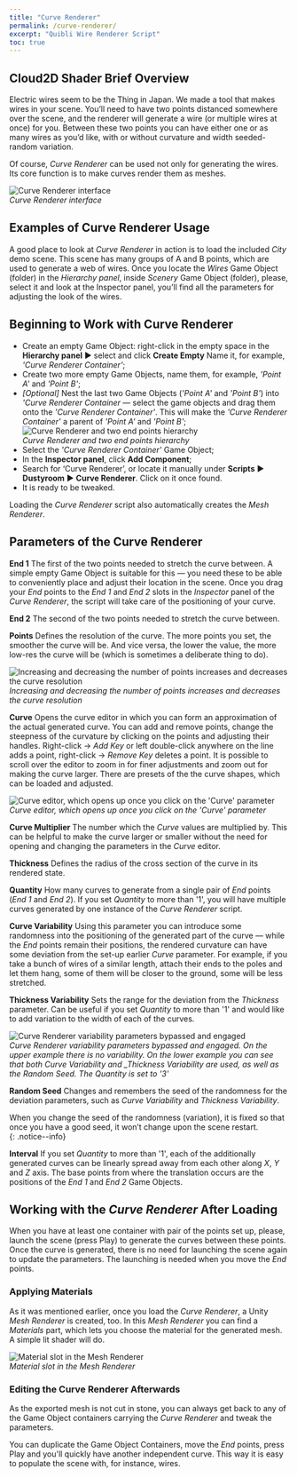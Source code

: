 ```yaml
---
title: "Curve Renderer"
permalink: /curve-renderer/
excerpt: "Quibli Wire Renderer Script"
toc: true
---
```


## Cloud2D Shader Brief Overview

Electric wires seem to be the Thing in Japan. We made a tool that makes wires in your scene. You’ll need to have two points distanced somewhere over the scene, and the renderer will generate a wire (or multiple wires at once) for you. Between these two points you can have either one or as many wires as you’d like, with or without curvature and width seeded-random variation.  
 
Of course, _Curve Renderer_ can be used not only for generating the wires. Its core function is to make curves render them as meshes.

![Curve Renderer interface](/quibli-doc/assets/images/manual_images/curve_renderer_interface.png)  
*Curve Renderer interface*

## Examples of Curve Renderer Usage

A good place to look at _Curve Renderer_ in action is to load the included _City_ demo scene. This scene has many groups of A and B points, which are used to generate a web of wires. Once you locate the _Wires_ Game Object (folder) in the _Hierarchy panel_, inside _Scenery_ Game Object (folder), please, select it and look at the Inspector panel, you’ll find all the parameters for adjusting the look of the wires.

## Beginning to Work with Curve Renderer

  * Create an empty Game Object: right-click in the empty space in the **Hierarchy panel** ▶︎ select and click **Create Empty** Name it, for example, _'Curve Renderer Container'_;  
  * Create two more empty Game Objects, name them, for example, _'Point A'_ and _'Point B'_;  
  * _[Optional]_ Nest the last two Game Objects (_'Point A'_ and _'Point B'_) into _'Curve Renderer Container_ — select the game objects and drag them onto the _'Curve Renderer Container'_. This will make the _'Curve Renderer Container'_ a parent of _'Point A'_ and _'Point B'_;  
![Curve Renderer and two end points hierarchy](/quibli-doc/assets/images/manual_images/curve_renderer_hierarchy_container.png)  
*Curve Renderer and two end points hierarchy*
  * Select the _'Curve Renderer Container'_ Game Object;  
  * In the **Inspector panel**, click **Add Component**;  
  * Search for ‘Curve Renderer’, or locate it manually under **Scripts** ▶︎ **Dustyroom** ▶︎ **Curve Renderer**. Click on it once found.
  * It is ready to be tweaked.  

Loading the _Curve Renderer_ script also automatically creates the _Mesh Renderer_.  

## Parameters of the Curve Renderer

**End 1** The first of the two points needed to stretch the curve between. A simple empty Game Object is suitable for this — you need these to be able to conveniently place and adjust their location in the scene. Once you drag your _End_ points to the _End 1_ and _End 2_ slots in the _Inspector_ panel of the _Curve Renderer_, the script will take care of the positioning of your curve.  

**End 2** The second of the two points needed to stretch the curve between.  

**Points** Defines the resolution of the curve. The more points you set, the smoother the curve will be. And vice versa, the lower the value, the more low-res the curve will be (which is sometimes a 
deliberate thing to do).

![Increasing and decreasing the number of points increases and decreases the curve resolution](/quibli-doc/assets/images/manual_images/curve_renderer_points_fidelity.gif)  
*Increasing and decreasing the number of points increases and decreases the curve resolution*

**Curve** Opens the curve editor in which you can form an approximation of the actual generated curve. You can add and remove points, change the steepness of the curvature by clicking on the points and adjusting their handles. Right-click → _Add Key_ or left double-click anywhere on the line adds a point, right-click → _Remove Key_ deletes a point. It is possible to scroll over the editor to zoom in for finer adjustments and zoom out for making the curve larger. There are presets of the the curve shapes, which can be loaded and adjusted.  

![Curve editor, which opens up once you click on the 'Curve' parameter](/quibli-doc/assets/images/manual_images/curve_renderer_curve.png)  
*Curve editor, which opens up once you click on the 'Curve' parameter*

**Curve Multiplier** The number which the _Curve_ values are multiplied by. This can be helpful to make the curve larger or smaller without the need for opening and changing the parameters in the _Curve_ editor.  

**Thickness** Defines the radius of the cross section of the curve in its rendered state.  

**Quantity** How many curves to generate from a single pair of _End_ points (_End 1_ and _End 2_). If you set _Quantity_ to more than '1', you will have multiple curves generated by one instance of the _Curve Renderer_ script.  

**Curve Variability** Using this parameter you can introduce some randomness into the positioning of the generated part of the curve — while the _End_ points remain their positions, the rendered curvature can have some deviation from the set-up earlier _Curve_ parameter. For example, if you take a bunch of wires of a similar length, attach their ends to the poles and let them hang, some of them will be closer to the ground, some will be less stretched.  

**Thickness Variability** Sets the range for the deviation from the _Thickness_ parameter. Can be useful if you set _Quantity_ to more than '1' and would like to add variation to the width of each of the curves.  

![Curve Renderer variability parameters bypassed and engaged](/quibli-doc/assets/images/manual_images/curve_renderer_variability_parameters.png)  
*Curve Renderer variability parameters bypassed and engaged. On the upper example there is no variability. On the lower example you can see that both _Curve Variability_ and _Thickness Variability are used, as well as the _Random Seed_. The _Quantity_ is set to '3'*

**Random Seed** Changes and remembers the seed of the randomness for the deviation parameters, such as _Curve Variability_ and _Thickness Variability_.  

When you change the seed of the randomness (variation), it is fixed so that once you have a good seed, it won’t change upon the scene restart.  
{: .notice--info}

**Interval** If you set _Quantity_ to more than '1', each of the additionally generated curves can be linearly spread away from each other along _X_, _Y_ and _Z_ axis. The base points from where the translation occurs are the positions of the _End 1_ and _End 2_ Game Objects.  

## Working with the _Curve Renderer_ After Loading

When you have at least one container with pair of the points set up, please, launch the scene (press Play) to generate the curves between these points. Once the curve is generated, there is no need for launching the scene again to update the parameters. The launching is needed when you move the _End_ points.  

### Applying Materials

As it was mentioned earlier, once you load the _Curve Renderer_, a Unity _Mesh Renderer_ is created, too. In this _Mesh Renderer_ you can find a _Materials_ part, which lets you choose the material for the generated mesh. A simple lit shader will do.

![Material slot in the Mesh Renderer](/quibli-doc/assets/images/manual_images/curve_renderer_mesh_renderer_material.png)  
*Material slot in the Mesh Renderer*

### Editing the Curve Renderer Afterwards

As the exported mesh is not cut in stone, you can always get back to any of the Game Object containers carrying the _Curve Renderer_ and tweak the parameters.  

You can duplicate the Game Object Containers, move the _End_ points, press Play and you'll quickly have another independent curve. This way it is easy to populate the scene with, for instance, wires.
